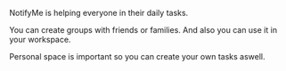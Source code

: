 NotifyMe is helping everyone in their daily tasks. 

You can create groups with friends or families. And also you can use it in your workspace. 

Personal space is important so you can create your own tasks aswell.
